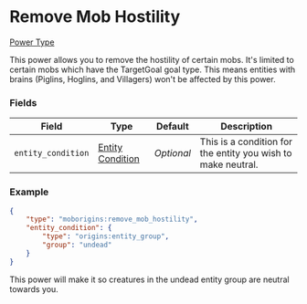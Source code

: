 # Remove Mob Hostility

[Power Type](../power_types.md)

This power allows you to remove the hostility of certain mobs. It's limited to certain mobs which have the TargetGoal goal type. This means entities with brains (Piglins, Hoglins, and Villagers) won't be affected by this power.

### Fields

Field | Type | Default | Description
------|------|---------|-------------
`entity_condition` | [Entity Condition](https://origins.readthedocs.io/en/latest/types/entity_condition_types/) | *Optional* | This is a condition for the entity you wish to make neutral.
### Example

```json
{
    "type": "moborigins:remove_mob_hostility",
    "entity_condition": {
        "type": "origins:entity_group",
        "group": "undead"
    }
}
```
This power will make it so creatures in the undead entity group are neutral towards you.